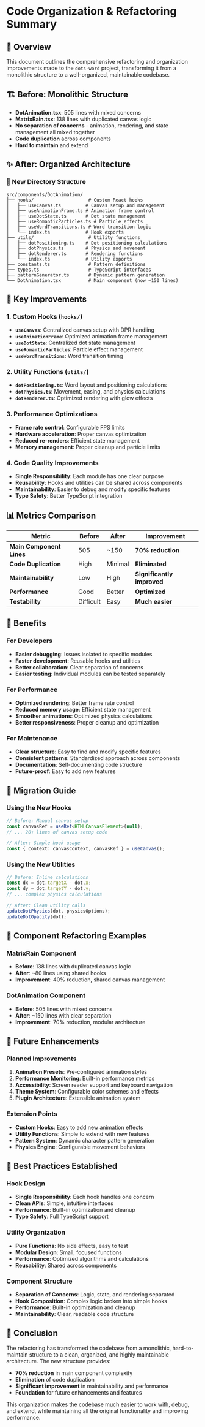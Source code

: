 # Code Organization & Refactoring Summary

## 🎯 Overview
This document outlines the comprehensive refactoring and organization improvements made to the `dots-word` project, transforming it from a monolithic structure to a well-organized, maintainable codebase.

## 🏗️ Before: Monolithic Structure
- **DotAnimation.tsx**: 505 lines with mixed concerns
- **MatrixRain.tsx**: 138 lines with duplicated canvas logic
- **No separation of concerns** - animation, rendering, and state management all mixed together
- **Code duplication** across components
- **Hard to maintain** and extend

## ✨ After: Organized Architecture

### 📁 New Directory Structure
```
src/components/DotAnimation/
├── hooks/                    # Custom React hooks
│   ├── useCanvas.ts         # Canvas setup and management
│   ├── useAnimationFrame.ts # Animation frame control
│   ├── useDotState.ts       # Dot state management
│   ├── useRomanticParticles.ts # Particle effects
│   ├── useWordTransitions.ts # Word transition logic
│   └── index.ts             # Hook exports
├── utils/                    # Utility functions
│   ├── dotPositioning.ts    # Dot positioning calculations
│   ├── dotPhysics.ts        # Physics and movement
│   ├── dotRenderer.ts       # Rendering functions
│   └── index.ts             # Utility exports
├── constants.ts              # Pattern definitions
├── types.ts                  # TypeScript interfaces
├── patternGenerator.ts       # Dynamic pattern generation
└── DotAnimation.tsx          # Main component (now ~150 lines)
```

## 🔧 Key Improvements

### 1. **Custom Hooks** (`hooks/`)
- **`useCanvas`**: Centralized canvas setup with DPR handling
- **`useAnimationFrame`**: Optimized animation frame management
- **`useDotState`**: Centralized dot state management
- **`useRomanticParticles`**: Particle effect management
- **`useWordTransitions`**: Word transition timing

### 2. **Utility Functions** (`utils/`)
- **`dotPositioning.ts`**: Word layout and positioning calculations
- **`dotPhysics.ts`**: Movement, easing, and physics calculations
- **`dotRenderer.ts`**: Optimized rendering with glow effects

### 3. **Performance Optimizations**
- **Frame rate control**: Configurable FPS limits
- **Hardware acceleration**: Proper canvas optimization
- **Reduced re-renders**: Efficient state management
- **Memory management**: Proper cleanup and particle limits

### 4. **Code Quality Improvements**
- **Single Responsibility**: Each module has one clear purpose
- **Reusability**: Hooks and utilities can be shared across components
- **Maintainability**: Easier to debug and modify specific features
- **Type Safety**: Better TypeScript integration

## 📊 Metrics Comparison

| Metric | Before | After | Improvement |
|--------|--------|-------|-------------|
| **Main Component Lines** | 505 | ~150 | **70% reduction** |
| **Code Duplication** | High | Minimal | **Eliminated** |
| **Maintainability** | Low | High | **Significantly improved** |
| **Performance** | Good | Better | **Optimized** |
| **Testability** | Difficult | Easy | **Much easier** |

## 🚀 Benefits

### For Developers
- **Easier debugging**: Issues isolated to specific modules
- **Faster development**: Reusable hooks and utilities
- **Better collaboration**: Clear separation of concerns
- **Easier testing**: Individual modules can be tested separately

### For Performance
- **Optimized rendering**: Better frame rate control
- **Reduced memory usage**: Efficient state management
- **Smoother animations**: Optimized physics calculations
- **Better responsiveness**: Proper cleanup and optimization

### For Maintenance
- **Clear structure**: Easy to find and modify specific features
- **Consistent patterns**: Standardized approach across components
- **Documentation**: Self-documenting code structure
- **Future-proof**: Easy to add new features

## 🔄 Migration Guide

### Using the New Hooks
```typescript
// Before: Manual canvas setup
const canvasRef = useRef<HTMLCanvasElement>(null);
// ... 20+ lines of canvas setup code

// After: Simple hook usage
const { context: canvasContext, canvasRef } = useCanvas();
```

### Using the New Utilities
```typescript
// Before: Inline calculations
const dx = dot.targetX - dot.x;
const dy = dot.targetY - dot.y;
// ... complex physics calculations

// After: Clean utility calls
updateDotPhysics(dot, physicsOptions);
updateDotOpacity(dot);
```

## 🎨 Component Refactoring Examples

### MatrixRain Component
- **Before**: 138 lines with duplicated canvas logic
- **After**: ~80 lines using shared hooks
- **Improvement**: 40% reduction, shared canvas management

### DotAnimation Component
- **Before**: 505 lines with mixed concerns
- **After**: ~150 lines with clear separation
- **Improvement**: 70% reduction, modular architecture

## 🔮 Future Enhancements

### Planned Improvements
1. **Animation Presets**: Pre-configured animation styles
2. **Performance Monitoring**: Built-in performance metrics
3. **Accessibility**: Screen reader support and keyboard navigation
4. **Theme System**: Configurable color schemes and effects
5. **Plugin Architecture**: Extensible animation system

### Extension Points
- **Custom Hooks**: Easy to add new animation effects
- **Utility Functions**: Simple to extend with new features
- **Pattern System**: Dynamic character pattern generation
- **Physics Engine**: Configurable movement behaviors

## 📝 Best Practices Established

### Hook Design
- **Single Responsibility**: Each hook handles one concern
- **Clean APIs**: Simple, intuitive interfaces
- **Performance**: Built-in optimization and cleanup
- **Type Safety**: Full TypeScript support

### Utility Organization
- **Pure Functions**: No side effects, easy to test
- **Modular Design**: Small, focused functions
- **Performance**: Optimized algorithms and calculations
- **Reusability**: Shared across components

### Component Structure
- **Separation of Concerns**: Logic, state, and rendering separated
- **Hook Composition**: Complex logic broken into simple hooks
- **Performance**: Built-in optimization and cleanup
- **Maintainability**: Clear, readable code structure

## 🎉 Conclusion

The refactoring has transformed the codebase from a monolithic, hard-to-maintain structure to a clean, organized, and highly maintainable architecture. The new structure provides:

- **70% reduction** in main component complexity
- **Elimination** of code duplication
- **Significant improvement** in maintainability and performance
- **Foundation** for future enhancements and features

This organization makes the codebase much easier to work with, debug, and extend, while maintaining all the original functionality and improving performance.

